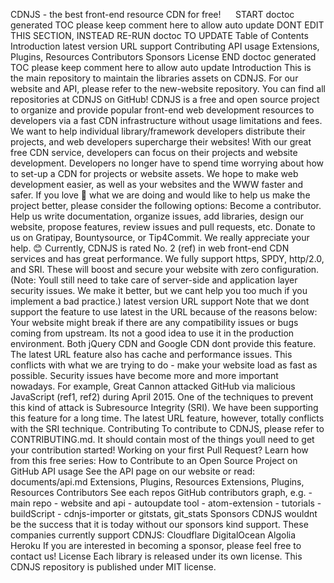 CDNJS - the best front-end resource CDN for free! ﻿ ﻿ ﻿ ﻿ ﻿ START doctoc generated TOC please keep comment here to allow auto update DONT EDIT THIS SECTION, INSTEAD RE-RUN doctoc TO UPDATE Table of Contents Introduction latest version URL support Contributing API usage Extensions, Plugins, Resources Contributors Sponsors License END doctoc generated TOC please keep comment here to allow auto update Introduction This is the main repository to maintain the libraries assets on CDNJS. For our website and API, please refer to the new-website repository. You can find all repositories at CDNJS on GitHub! CDNJS is a free and open source project to organize and provide popular front-end web development resources to developers via a fast CDN infrastructure without usage limitations and fees. We want to help individual library/framework developers distribute their projects, and web developers supercharge their websites! With our great free CDN service, developers can focus on their projects and website development. Developers no longer have to spend time worrying about how to set-up a CDN for projects or website assets. We hope to make web development easier, as well as your websites and the WWW faster and safer. If you love 💖 what we are doing and would like to help us make the project better, please consider the following options: Become a contributor. Help us write documentation, organize issues, add libraries, design our website, propose features, review issues and pull requests, etc. Donate to us on Gratipay, Bountysource, or Tip4Commit. We really appreciate your help. 😊 Currently, CDNJS is rated No. 2 (ref) in web front-end CDN services and has great performance. We fully support https, SPDY, http/2.0, and SRI. These will boost and secure your website with zero configuration. (Note: Youll still need to take care of server-side and application layer security issues. We make it better, but we cant help you too much if you implement a bad practice.) latest version URL support Note that we dont support the feature to use latest in the URL because of the reasons below: Your website might break if there are any compatibility issues or bugs coming from upstream. Its not a good idea to use it in the production environment. Both jQuery CDN and Google CDN dont provide this feature. The latest URL feature also has cache and performance issues. This conflicts with what we are trying to do - make your website load as fast as possible. Security issues have become more and more important nowadays. For example, Great Cannon attacked GitHub via malicious JavaScript (ref1, ref2) during April 2015. One of the techniques to prevent this kind of attack is Subresource Integrity (SRI). We have been supporting this feature for a long time. The latest URL feature, however, totally conflicts with the SRI technique. Contributing To contribute to CDNJS, please refer to CONTRIBUTING.md. It should contain most of the things youll need to get your contribution started! Working on your first Pull Request? Learn how from this free series: How to Contribute to an Open Source Project on GitHub API usage See the API page on our website or read: documents/api.md Extensions, Plugins, Resources Extensions, Plugins, Resources Contributors See each repos GitHub contributors graph, e.g. - main repo - website and api - autoupdate tool - atom-extension - tutorials - buildScript - cdnjs-importer or gitstats, git_stats Sponsors CDNJS wouldnt be the success that it is today without our sponsors kind support. These companies currently support CDNJS: Cloudflare DigitalOcean Algolia Heroku If you are interested in becoming a sponsor, please feel free to contact us! License Each library is released under its own license. This CDNJS repository is published under MIT license.